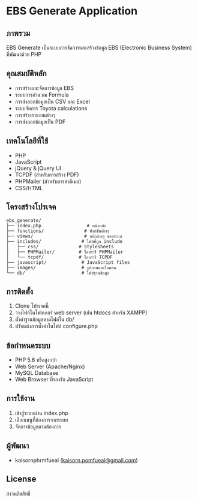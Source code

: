 # EBS Generate Application

## ภาพรวม
EBS Generate เป็นระบบการจัดการและสร้างข้อมูล EBS (Electronic Business System) ที่พัฒนาด้วย PHP

## คุณสมบัติหลัก
- การสร้างและจัดการข้อมูล EBS
- ระบบการคำนวณ Formula
- การส่งออกข้อมูลเป็น CSV และ Excel
- ระบบจัดการ Toyota calculations
- การสร้างรายงานต่างๆ
- การส่งออกข้อมูลเป็น PDF

## เทคโนโลยีที่ใช้
- PHP
- JavaScript
- jQuery & jQuery UI
- TCPDF (สำหรับการสร้าง PDF)
- PHPMailer (สำหรับการส่งอีเมล)
- CSS/HTML

## โครงสร้างโปรเจค
```
ebs_generate/
├── index.php                 # หน้าหลัก
├── functions/               # ฟังก์ชันต่างๆ
├── views/                   # หน้าต่างๆ ของระบบ
├── includes/               # ไฟล์ที่ถูก include
│   ├── css/               # Stylesheets
│   ├── PHPMailer/         # ไลบรารี PHPMailer
│   └── tcpdf/             # ไลบรารี TCPDF
├── javascript/             # JavaScript files
├── images/                 # รูปภาพและไอคอน
└── db/                     # ไฟล์ฐานข้อมูล
```

## การติดตั้ง
1. Clone โปรเจคนี้
2. วางไฟล์ในโฟลเดอร์ web server (เช่น htdocs สำหรับ XAMPP)
3. ตั้งค่าฐานข้อมูลตามไฟล์ใน db/
4. ปรับแต่งการตั้งค่าในไฟล์ configure.php

## ข้อกำหนดระบบ
- PHP 5.6 หรือสูงกว่า
- Web Server (Apache/Nginx)
- MySQL Database
- Web Browser ที่รองรับ JavaScript

## การใช้งาน
1. เข้าสู่ระบบผ่าน index.php
2. เลือกเมนูที่ต้องการจากระบบ
3. จัดการข้อมูลตามต้องการ

## ผู้พัฒนา
- kaisornphrmfueal (kaisorn.pomfueal@gmail.com)

## License
สงวนลิขสิทธิ์
